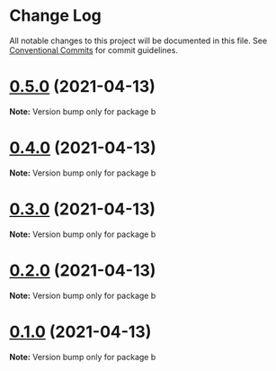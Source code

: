 # Change Log

All notable changes to this project will be documented in this file.
See [Conventional Commits](https://conventionalcommits.org) for commit guidelines.

# [0.5.0](https://github.com/boris-remo/lerna-playground/compare/v0.4.0...v0.5.0) (2021-04-13)

**Note:** Version bump only for package b





# [0.4.0](https://github.com/boris-remo/lerna-playground/compare/v0.3.0...v0.4.0) (2021-04-13)

**Note:** Version bump only for package b





# [0.3.0](https://github.com/boris-remo/lerna-playground/compare/v0.2.0...v0.3.0) (2021-04-13)

**Note:** Version bump only for package b





# [0.2.0](https://github.com/boris-remo/lerna-playground/compare/v0.1.0...v0.2.0) (2021-04-13)

**Note:** Version bump only for package b





# [0.1.0](https://github.com/boris-remo/lerna-playground/compare/v0.0.1...v0.1.0) (2021-04-13)

**Note:** Version bump only for package b
